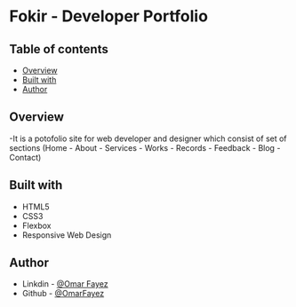 # Fokir - Developer Portfolio



## Table of contents

- [Overview](#Overview)
- [Built with](#built-with)
- [Author](#author)
## Overview
-It is a potofolio site for web developer and designer which consist of set of sections (Home - About - Services - Works - Records - Feedback - Blog - Contact) 

## Built with

- HTML5
- CSS3
- Flexbox
- Responsive Web Design

## Author

- Linkdin - [@Omar Fayez](https://www.linkedin.com/in/fayez-95/)
- Github - [@OmarFayez](https://github.com/OmarFayez)
